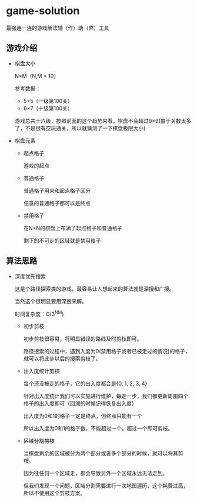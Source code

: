 # game-solution

最强连一连的游戏解法辅（作）助（弊）工具

## 游戏介绍


+ 棋盘大小

  N×M（N,M < 10）
  
  参考数据： 
    
    - 5×5（一级第100关）
    - 6×7（十级第100关）

  游戏总共十六级，按照前面的这个趋势来看，棋盘不会超过9×9(由于关数太多了，不是很有空玩通关，所以就猜测了一下棋盘极限大小)


+ 棋盘元素

  + 起点格子
    
    游戏的起点

  + 普通格子
    
    普通格子用来和起点格子区分
    
    任意的普通格子都可以是终点
    
  + 禁用格子
  
    在N×N的棋盘上布满了起点格子和普通格子
    
    剩下的不可走的区域就是禁用格子
    

## 算法思路

+ 深度优先搜索
  
  这是个路径探索类的游戏，最容易让人想起来的算法就是深搜和广搜。
  
  当然这个很明显要用深搜来解。
  
  时间复杂度：O(3<sup>NM</sup>)

  + 初步剪枝
  
    初步剪枝很容易，将明显错误的路线及时剪枝即可。
    
    路径搜索的过程中，遇到入度为0(禁用格子或者已被走过的情况)的格子，就可以将此步以后的搜索剪枝了。
    
  + 出入度统计剪枝
  
    每个还没被走的格子，它的出入度都会是{0, 1, 2, 3, 4}
    
    针对出入度统计我们可以实施进行维护，每走一步，我们都更新周围四个格子的出入度即可（回溯的时候记得恢复出入度）
    
    出入度为0和1的格子一定是终点，但终点只能有一个
    
    所以出入度为0和1的格子数，不能超过一个，超过一个即可剪枝。
    
  + ~~区域分割剪枝~~
  
    当棋盘剩余的区域被分为两个部分或者多个部分的时候，就可以将其剪枝。
    
    因为往任何一个区域走，都会导致另外一个区域永远无法走到。
    
    但我们发现一个问题，区域分割需要进行一次地图遍历，这个耗费过高，所以不使用这个剪枝方案。

